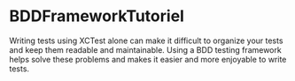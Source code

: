 # BDDFrameworkTutoriel

Writing tests using XCTest alone can make it difficult to organize your tests and keep them readable and maintainable. Using a BDD testing framework helps solve these problems and makes it easier and more enjoyable to write tests.

